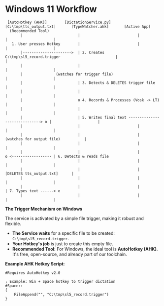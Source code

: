 # Windows 11 Workflow
```
 [AutoHotkey (AHK)]        [DictationService.py]        [C:\tmp\tts_output.txt]       [TypeWatcher.ahk]       [Active App]
  (Recommended Tool)
       |                         |                          |                             |                     |
   1. User presses Hotkey        |                          |                             |                     |
       |---------------------->  | 2. Creates C:\tmp\sl5_record.trigger                         |                     |
       |                         |                                                        |                     |
       |               (watches for trigger file)                                         |                     |
       |                         | 3. Detects & DELETES trigger file                      |                     |
       |                         |                                                        |                     |
       |                         o 4. Records & Processes (Vosk -> LT)                    |                     |
       |                         |                                                        |                     |
       |                         | 5. Writes final text ------------------------------> o |                     |
       |                         |                          |                             |                     |
       |                         |                          |               (watches for output file)           |
       |                         |                          |                             |                     |
       |                         |                          |                             o <------------------ | 6. Detects & reads file
       |                         |                          |                             |                     |
       |                         |                          |                     [DELETES tts_output.txt]      |
       |                         |                          |                             |                     |
       |                         |                          |                             | 7. Types text ------> o
       |                         |                          |                             |                     |
```

**The Trigger Mechanism on Windows**

The service is activated by a simple file trigger, making it robust and flexible.

*   **The Service waits** for a specific file to be created: `C:\tmp\sl5_record.trigger`.
*   **Your Hotkey's job** is just to create this empty file.
*   **Recommended Tool:** For Windows, the ideal tool is **AutoHotkey (AHK)**. It's free, open-source, and already part of our toolchain.

**Example AHK Hotkey Script:**
```ahk
#Requires AutoHotkey v2.0

; Example: Win + Space hotkey to trigger dictation
#Space::
{
    FileAppend("", "C:\tmp\sl5_record.trigger")
}
```
